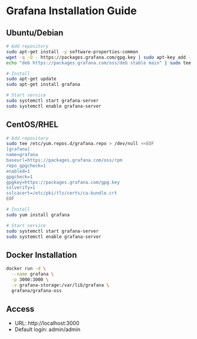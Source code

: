 # Grafana Installation Guide

## Ubuntu/Debian
```bash
# Add repository
sudo apt-get install -y software-properties-common
wget -q -O - https://packages.grafana.com/gpg.key | sudo apt-key add -
echo "deb https://packages.grafana.com/oss/deb stable main" | sudo tee -a /etc/apt/sources.list.d/grafana.list

# Install
sudo apt-get update
sudo apt-get install grafana

# Start service
sudo systemctl start grafana-server
sudo systemctl enable grafana-server
```

## CentOS/RHEL
```bash
# Add repository
sudo tee /etc/yum.repos.d/grafana.repo > /dev/null <<EOF
[grafana]
name=grafana
baseurl=https://packages.grafana.com/oss/rpm
repo_gpgcheck=1
enabled=1
gpgcheck=1
gpgkey=https://packages.grafana.com/gpg.key
sslverify=1
sslcacert=/etc/pki/tls/certs/ca-bundle.crt
EOF

# Install
sudo yum install grafana

# Start service
sudo systemctl start grafana-server
sudo systemctl enable grafana-server
```

## Docker Installation
```bash
docker run -d \
  --name grafana \
  -p 3000:3000 \
  -v grafana-storage:/var/lib/grafana \
  grafana/grafana-oss
```

## Access
- URL: http://localhost:3000
- Default login: admin/admin
